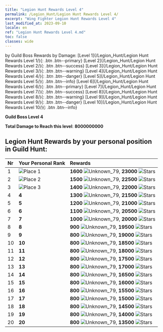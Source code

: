 ```yaml
---
title: "Legion Hunt Rewards Level 4"
permalink: /Legion_Hunt/Legion Hunt Rewards Level 4/
excerpt: "Wing Fighter Legion Hunt Rewards Level 4"
last_modified_at: 2023-09-10
locale: en
ref: "Legion Hunt Rewards Level 4.md"
toc: false
classes: wide
---
```


  by Guild Boss Rewards by Damage:   [Level 1](/Legion_Hunt/Legion Hunt Rewards Level 1/){: .btn .btn--primary}   [Level 2](/Legion_Hunt/Legion Hunt Rewards Level 2/){: .btn .btn--success}   [Level 3](/Legion_Hunt/Legion Hunt Rewards Level 3/){: .btn .btn--warning}   [Level 4](/Legion_Hunt/Legion Hunt Rewards Level 4/){: .btn .btn--danger}   [Level 5](/Legion_Hunt/Legion Hunt Rewards Level 5/){: .btn .btn--info}   [Level 6](/Legion_Hunt/Legion Hunt Rewards Level 6/){: .btn .btn--primary}   [Level 7](/Legion_Hunt/Legion Hunt Rewards Level 7/){: .btn .btn--success}   [Level 8](/Legion_Hunt/Legion Hunt Rewards Level 8/){: .btn .btn--warning}   [Level 9](/Legion_Hunt/Legion Hunt Rewards Level 9/){: .btn .btn--danger}   [Level 10](/Legion_Hunt/Legion Hunt Rewards Level 10/){: .btn .btn--info} 



  **Guild Boss Level 4**

 **Total Damage to Reach this level**: **8000000000**



## Legion Hunt Rewards by your personal position in Guild Hunt:

  |  Nr | Your Personal Rank | Rewards |
  |:----|:-------------------|:-------------|
 | 1  | ![Place 1](/images/place_1_p.png) | **1600** ![Unknown_79](/images/item/jt_jd_img25_p.png),  **23000** ![Stars](/images/item/Stars_p.png) |
 | 2  | ![Place 2](/images/place_2_p.png) | **1500** ![Unknown_79](/images/item/jt_jd_img25_p.png),  **22500** ![Stars](/images/item/Stars_p.png) |
 | 3  | ![Place 3](/images/place_3_p.png) | **1400** ![Unknown_79](/images/item/jt_jd_img25_p.png),  **22000** ![Stars](/images/item/Stars_p.png) |
 | 4  | **4** | **1300** ![Unknown_79](/images/item/jt_jd_img25_p.png),  **21500** ![Stars](/images/item/Stars_p.png) |
 | 5  | **5** | **1200** ![Unknown_79](/images/item/jt_jd_img25_p.png),  **21000** ![Stars](/images/item/Stars_p.png) |
 | 6  | **6** | **1100** ![Unknown_79](/images/item/jt_jd_img25_p.png),  **20500** ![Stars](/images/item/Stars_p.png) |
 | 7  | **7** | **1000** ![Unknown_79](/images/item/jt_jd_img25_p.png),  **20000** ![Stars](/images/item/Stars_p.png) |
 | 8  | **8** | **900** ![Unknown_79](/images/item/jt_jd_img25_p.png),  **19500** ![Stars](/images/item/Stars_p.png) |
 | 9  | **9** | **800** ![Unknown_79](/images/item/jt_jd_img25_p.png),  **19000** ![Stars](/images/item/Stars_p.png) |
 | 10  | **10** | **800** ![Unknown_79](/images/item/jt_jd_img25_p.png),  **18500** ![Stars](/images/item/Stars_p.png) |
 | 11  | **11** | **800** ![Unknown_79](/images/item/jt_jd_img25_p.png),  **18000** ![Stars](/images/item/Stars_p.png) |
 | 12  | **12** | **800** ![Unknown_79](/images/item/jt_jd_img25_p.png),  **17500** ![Stars](/images/item/Stars_p.png) |
 | 13  | **13** | **800** ![Unknown_79](/images/item/jt_jd_img25_p.png),  **17000** ![Stars](/images/item/Stars_p.png) |
 | 14  | **14** | **800** ![Unknown_79](/images/item/jt_jd_img25_p.png),  **16500** ![Stars](/images/item/Stars_p.png) |
 | 15  | **15** | **800** ![Unknown_79](/images/item/jt_jd_img25_p.png),  **16000** ![Stars](/images/item/Stars_p.png) |
 | 16  | **16** | **800** ![Unknown_79](/images/item/jt_jd_img25_p.png),  **15500** ![Stars](/images/item/Stars_p.png) |
 | 17  | **17** | **800** ![Unknown_79](/images/item/jt_jd_img25_p.png),  **15000** ![Stars](/images/item/Stars_p.png) |
 | 18  | **18** | **800** ![Unknown_79](/images/item/jt_jd_img25_p.png),  **14500** ![Stars](/images/item/Stars_p.png) |
 | 19  | **19** | **800** ![Unknown_79](/images/item/jt_jd_img25_p.png),  **14000** ![Stars](/images/item/Stars_p.png) |
 | 20  | **20** | **800** ![Unknown_79](/images/item/jt_jd_img25_p.png),  **13500** ![Stars](/images/item/Stars_p.png) |

